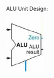 ALU Unit Design:

<img src="pic.png"
     alt="ALU control"
     style="float: left; margin-right: 10px;" />
